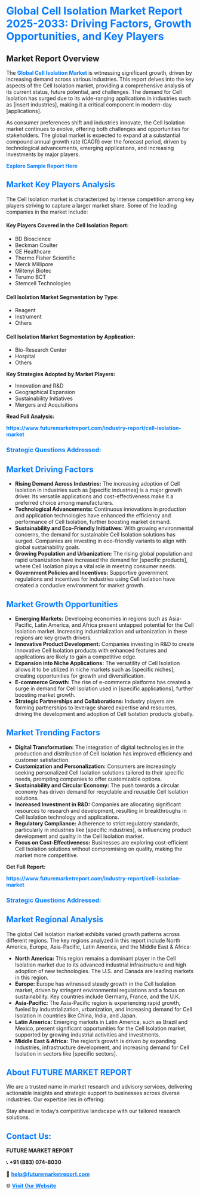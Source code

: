 <h1 style="color: #007BFF;">Global Cell Isolation Market Report 2025-2033: Driving Factors, Growth Opportunities, and Key Players</h1>

<section id="overview">
<h2>Market Report Overview</h2>
<p>The <a href="https://www.futuremarketreport.com/industry-report/cell-isolation-market" style="color: #007BFF; text-decoration: none;"><strong>Global Cell Isolation Market</strong></a> is witnessing significant growth, driven by increasing demand across various industries. This report delves into the key aspects of the Cell Isolation market, providing a comprehensive analysis of its current status, future potential, and challenges. The demand for Cell Isolation has surged due to its wide-ranging applications in industries such as [insert industries], making it a critical component in modern-day [applications].</p>
<p>As consumer preferences shift and industries innovate, the Cell Isolation market continues to evolve, offering both challenges and opportunities for stakeholders. The global market is expected to expand at a substantial compound annual growth rate (CAGR) over the forecast period, driven by technological advancements, emerging applications, and increasing investments by major players.</p>
</section>

<section id="overview">
<p><a href="https://www.futuremarketreport.com/request-sample/reportId=48016" style="color: #007BFF; text-decoration: none;"><strong>Explore Sample Report Here</strong></a></p>
</section>

<section id="key-players">
<h2 style="color: #007BFF;">Market Key Players Analysis</h2>
<p>The Cell Isolation market is characterized by intense competition among key players striving to capture a larger market share. Some of the leading companies in the market include:</p>
<h4>Key Players Covered in the Cell Isolation Report:</h4>
<ul><li>BD Bioscience</li><li>Beckman Coulter</li><li>GE Healthcare</li><li>Thermo Fisher Scientific</li><li>Merck Millipore</li><li>Miltenyi Biotec</li><li>Terumo BCT</li><li>Stemcell Technologies</li></ul>
<h4>Cell Isolation Market Segmentation by Type:</h4>
<ul><li>Reagent</li><li>Instrument</li><li>Others</li></ul>

<h4>Cell Isolation Market Segmentation by Application:</h4>
<ul><li>Bio-Research Center</li><li>Hospital</li><li>Others</li></ul>
<p><strong>Key Strategies Adopted by Market Players:</strong></p>
<ul>
<li>Innovation and R&D</li>
<li>Geographical Expansion</li>
<li>Sustainability Initiatives</li>
<li>Mergers and Acquisitions</li>
</ul>
</section>

<section>
<p><strong>Read Full Analysis: </strong></p><a href="https://www.futuremarketreport.com/industry-report/cell-isolation-market" style="color: #007BFF; text-decoration: none;"><strong>https://www.futuremarketreport.com/industry-report/cell-isolation-market</strong></a>
<h3 style="color: #007BFF;">Strategic Questions Addressed:</h3>
</section>

<section id="driving-factors">
<h2 style="color: #007BFF;">Market Driving Factors</h2>
<ul>
<li><strong>Rising Demand Across Industries:</strong> The increasing adoption of Cell Isolation in industries such as [specific industries] is a major growth driver. Its versatile applications and cost-effectiveness make it a preferred choice among manufacturers.</li>
<li><strong>Technological Advancements:</strong> Continuous innovations in production and application technologies have enhanced the efficiency and performance of Cell Isolation, further boosting market demand.</li>
<li><strong>Sustainability and Eco-Friendly Initiatives:</strong> With growing environmental concerns, the demand for sustainable Cell Isolation solutions has surged. Companies are investing in eco-friendly variants to align with global sustainability goals.</li>
<li><strong>Growing Population and Urbanization:</strong> The rising global population and rapid urbanization have increased the demand for [specific products], where Cell Isolation plays a vital role in meeting consumer needs.</li>
<li><strong>Government Policies and Incentives:</strong> Supportive government regulations and incentives for industries using Cell Isolation have created a conducive environment for market growth.</li>
</ul>
</section>

<section id="growth-opportunities">
<h2 style="color: #007BFF;">Market Growth Opportunities</h2>
<ul>
<li><strong>Emerging Markets:</strong> Developing economies in regions such as Asia-Pacific, Latin America, and Africa present untapped potential for the Cell Isolation market. Increasing industrialization and urbanization in these regions are key growth drivers.</li>
<li><strong>Innovative Product Development:</strong> Companies investing in R&D to create innovative Cell Isolation products with enhanced features and applications are likely to gain a competitive edge.</li>
<li><strong>Expansion into Niche Applications:</strong> The versatility of Cell Isolation allows it to be utilized in niche markets such as [specific niches], creating opportunities for growth and diversification.</li>
<li><strong>E-commerce Growth:</strong> The rise of e-commerce platforms has created a surge in demand for Cell Isolation used in [specific applications], further boosting market growth.</li>
<li><strong>Strategic Partnerships and Collaborations:</strong> Industry players are forming partnerships to leverage shared expertise and resources, driving the development and adoption of Cell Isolation products globally.</li>
</ul>
</section>

<section id="trending-factors">
<h2 style="color: #007BFF;">Market Trending Factors</h2>
<ul>
<li><strong>Digital Transformation:</strong> The integration of digital technologies in the production and distribution of Cell Isolation has improved efficiency and customer satisfaction.</li>
<li><strong>Customization and Personalization:</strong> Consumers are increasingly seeking personalized Cell Isolation solutions tailored to their specific needs, prompting companies to offer customizable options.</li>
<li><strong>Sustainability and Circular Economy:</strong> The push towards a circular economy has driven demand for recyclable and reusable Cell Isolation solutions.</li>
<li><strong>Increased Investment in R&D:</strong> Companies are allocating significant resources to research and development, resulting in breakthroughs in Cell Isolation technology and applications.</li>
<li><strong>Regulatory Compliance:</strong> Adherence to strict regulatory standards, particularly in industries like [specific industries], is influencing product development and quality in the Cell Isolation market.</li>
<li><strong>Focus on Cost-Effectiveness:</strong> Businesses are exploring cost-efficient Cell Isolation solutions without compromising on quality, making the market more competitive.</li>
</ul>
</section>

<section>
<p><strong>Get Full Report: </strong></p><a href="https://www.futuremarketreport.com/industry-report/cell-isolation-market" style="color: #007BFF; text-decoration: none;"><strong>https://www.futuremarketreport.com/industry-report/cell-isolation-market</strong></a>
<h3 style="color: #007BFF;">Strategic Questions Addressed:</h3>
</section>


<section id="regional-analysis">
<h2 style="color: #007BFF;">Market Regional Analysis</h2>
<p>The global Cell Isolation market exhibits varied growth patterns across different regions. The key regions analyzed in this report include North America, Europe, Asia-Pacific, Latin America, and the Middle East & Africa:</p>
<ul>
<li><strong>North America:</strong> This region remains a dominant player in the Cell Isolation market due to its advanced industrial infrastructure and high adoption of new technologies. The U.S. and Canada are leading markets in this region.</li>
<li><strong>Europe:</strong> Europe has witnessed steady growth in the Cell Isolation market, driven by stringent environmental regulations and a focus on sustainability. Key countries include Germany, France, and the U.K.</li>
<li><strong>Asia-Pacific:</strong> The Asia-Pacific region is experiencing rapid growth, fueled by industrialization, urbanization, and increasing demand for Cell Isolation in countries like China, India, and Japan.</li>
<li><strong>Latin America:</strong> Emerging markets in Latin America, such as Brazil and Mexico, present significant opportunities for the Cell Isolation market, supported by growing industrial activities and investments.</li>
<li><strong>Middle East & Africa:</strong> The region’s growth is driven by expanding industries, infrastructure development, and increasing demand for Cell Isolation in sectors like [specific sectors].</li>
</ul>
</section>

<footer>
<h2 style="color: #007BFF;">About FUTURE MARKET REPORT</h2>
<p>We are a trusted name in market research and advisory services, delivering actionable insights and strategic support to businesses across diverse industries. Our expertise lies in offering:</p>

<p>Stay ahead in today’s competitive landscape with our tailored research solutions.</p>

<h2 style="color: #007BFF;">Contact Us:</h2>
<p><strong>FUTURE MARKET REPORT</strong></p>
<p>📞 <strong>+91 (883) 074-8030</strong></p>
<p>📧 <strong><a href="mailto:help@futuremarketreport.com" style="color: #007BFF;">help@futuremarketreport.com</a></strong></p>
<p>🌐 <strong><a href="https://www.futuremarketreport.com/" style="color: #007BFF;">Visit Our Website</a></strong></p>
</footer>